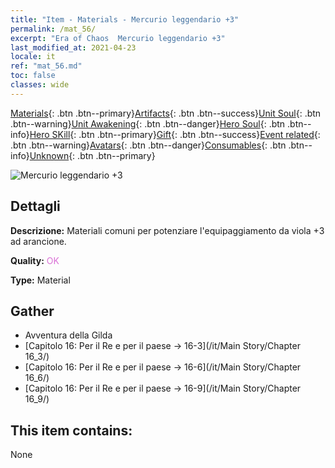 ```yaml
---
title: "Item - Materials - Mercurio leggendario +3"
permalink: /mat_56/
excerpt: "Era of Chaos  Mercurio leggendario +3"
last_modified_at: 2021-04-23
locale: it
ref: "mat_56.md"
toc: false
classes: wide
---
```

 [Materials](/ItemsIT/){: .btn .btn--primary}[Artifacts](/ItemsIT/Artifacts/){: .btn .btn--success}[Unit Soul](/ItemsIT/UnitSoul/){: .btn .btn--warning}[Unit Awakening](/ItemsIT/UnitAwakening/){: .btn .btn--danger}[Hero Soul](/ItemsIT/HeroSoul/){: .btn .btn--info}[Hero SKill](/ItemsIT/HeroSkill/){: .btn .btn--primary}[Gift](/ItemsIT/Gift/){: .btn .btn--success}[Event related](/ItemsIT/Events/){: .btn .btn--warning}[Avatars](/ItemsIT/Avatars/){: .btn .btn--danger}[Consumables](/ItemsIT/Consumables/){: .btn .btn--info}[Unknown](/ItemsIT/Unknown/){: .btn .btn--primary}

 ![Mercurio leggendario +3](/images/t/i_cailiao_shuiyin2.png)

## Dettagli
 **Descrizione:** Materiali comuni per potenziare l'equipaggiamento da viola +3 ad arancione.

 **Quality:** <span style="color: #DA70D6">OK</span>

 **Type:** Material

## Gather

*    Avventura della Gilda 
*    [Capitolo 16: Per il Re e per il paese -> 16-3](/it/Main Story/Chapter 16_3/) 
*    [Capitolo 16: Per il Re e per il paese -> 16-6](/it/Main Story/Chapter 16_6/) 
*    [Capitolo 16: Per il Re e per il paese -> 16-9](/it/Main Story/Chapter 16_9/) 

## This item contains:

  None

